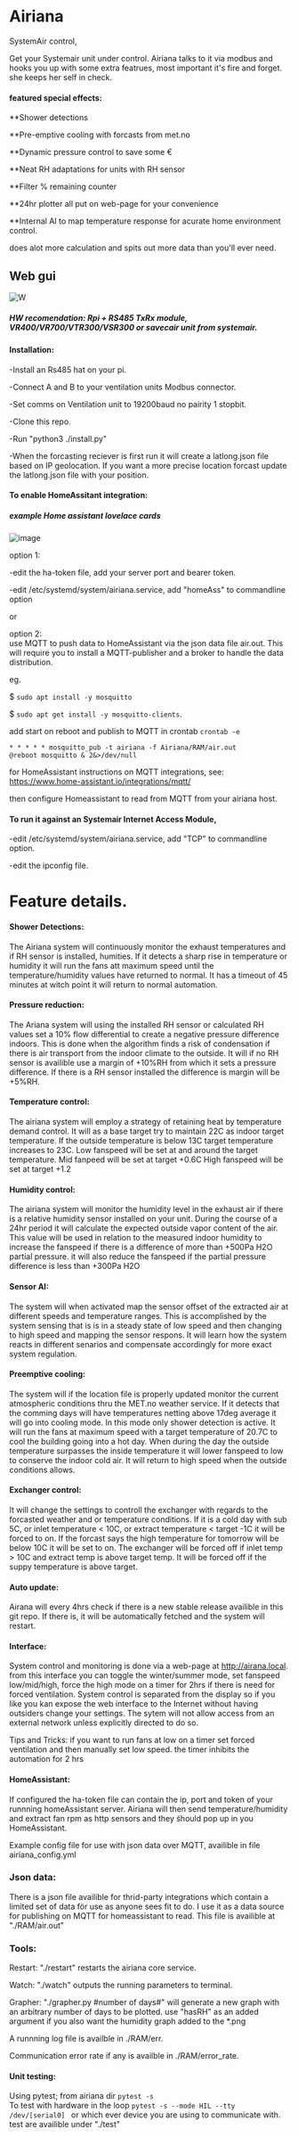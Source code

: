 # Airiana
SystemAir control,

Get your Systemair unit under control.
Airiana talks to it via modbus and hooks you up with some extra featrues, most important it's fire and forget. 
she keeps her self in check.

#### featured special effects:

  **Shower detections

  **Pre-emptive cooling with forcasts from met.no

  **Dynamic pressure control to save some €

  **Neat RH adaptations for units with RH sensor

  **Filter % remaining counter 

  **24hr plotter all put on web-page for your convenience

  **Internal AI to map temperature response for acurate home environment control.
  

  does alot more calculation and spits out more data than you'll ever need.
## Web gui ##
![W](https://user-images.githubusercontent.com/11050899/211631229-48ad9245-83ef-4103-ae8e-5d8847826c3a.png)
 
 
##### HW recomendation: Rpi + RS485 TxRx module, VR400/VR700/VTR300/VSR300 or savecair unit from systemair.



#### Installation:
   
  -Install an Rs485 hat on your pi.

  -Connect A and B to your ventilation units Modbus connector.

  -Set comms on Ventilation unit to 19200baud no pairity 1 stopbit. 

  -Clone this repo.

  -Run  "python3 ./install.py"

  -When the forcasting reciever is first run it will create a latlong.json file based on IP geolocation. If you want a more precise location forcast update the latlong.json file with your position.   


#### To enable HomeAssitant integration:
##### example Home assistant lovelace cards
![image](https://user-images.githubusercontent.com/11050899/211630988-3207c572-618c-438c-b76a-43330e013321.png)


option 1:

  -edit the ha-token file, add your server port and bearer token.

  -edit /etc/systemd/system/airiana.service, add "homeAss" to commandline option
  
  or

option 2:  
  use MQTT to push data to HomeAssistant via the json data file air.out.
  This will require you to install a MQTT-publisher and a broker to handle the data distribution.
  
  eg.
  
  $ `sudo apt install -y mosquitto`
  
  $ `sudo apt get install -y mosquitto-clients`.
  
  add start on reboot and publish to MQTT in crontab
  `crontab -e`
  ```
  * * * * * mosquitto_pub -t airiana -f Airiana/RAM/air.out  
  @reboot mosquitto & 2&>/dev/null
  ```
  
  for HomeAssistant instructions on MQTT integrations, see:
  https://www.home-assistant.io/integrations/mqtt/
  
  then configure Homeassistant to read from MQTT from your airiana host.

#### To run it against an Systemair Internet Access Module, 

  -edit /etc/systemd/system/airiana.service, add "TCP" to commandline option.

  -edit the ipconfig file.
  

# Feature details.

#### Shower Detections:

The Airiana system will continuously monitor the exhaust temperatures and if RH sensor is installed, humities. If it detects a sharp rise in temperature or humidity it will run the fans att maximum speed until the temperature/humidity values have returned to normal. It has a timeout of 45 minutes at witch point it will return to normal automation.


#### Pressure reduction:

The Ariana system will using the installed RH sensor or calculated RH values set a 10% flow differential to create a negative pressure difference indoors. This is done when the algorithm finds a risk of condensation if there is air transport from the indoor climate to the outside. It will if no RH sensor is availible use a margin of +10%RH from which it sets a pressure difference. If there is a RH sensor installed the difference is margin will be +5%RH.


#### Temperature control:

The airiana system will employ a strategy of retaining heat by temperature demand control. It will as a base target try to maintain 22C as indoor target temperature. If the outside temperature is below 13C target temperature increases to 23C.
Low fanspeed will be set at and around the target temperature.
Mid fanpeed will be set at target +0.6C
High fanspeed will be set at target +1.2


#### Humidity control: 

The airiana system will monitor the humidity level in the exhaust air if there is a relative humidity sensor installed on your unit. 
During the course of a 24hr period it will calculate the expected outside vapor content of the air. This value will be used in relation to the measured indoor humidity to increase the fanspeed if there is a difference of more than +500Pa H2O partial pressure. it will also reduce the fanspeed if the partial pressure difference is less than +300Pa H2O


#### Sensor AI:

The system will when activated map the sensor offset of the extracted air at different speeds and temperature ranges. This is accomplished by the system sensing that is is in a steady state of low speed and then changing to high speed and mapping the sensor respons. It will learn how the system reacts in different senarios and compensate accordingly for more exact system regulation.


#### Preemptive cooling:

The system will if the location file is properly updated monitor the current atmospheric conditions thru the MET.no weather service. If it detects that the comming days will have temperatures netting above 17deg average it will go into cooling mode. In this mode only shower detection is active. It will run the fans at maximum speed with a target temperature of 20.7C to cool the building going into a hot day. When during the day the outside temperature surpasses the inside temperature it will lower fanspeed to low to conserve the indoor cold air. It will return to high speed when the outside conditions allows.


#### Exchanger control:

It will change the settings to controll the exchanger with regards to the forcasted weather and or temperature conditions. If it is a cold day with sub 5C, or  inlet temperature < 10C, or extract temperature < target -1C it will be forced to on.
If the forcast says the high temperature for tomorrow will be below 10C it will be set to on.
The exchanger will be forced off if inlet temp > 10C and extract temp is above target temp.
It will be forced off if the suppy temperature is above target.

#### Auto update:

Airana will every 4hrs check if there is a new stable release availible in this git repo. If there is, it will be automatically fetched and the system will restart.

#### Interface:

System control and monitoring is done via a web-page at http://airana.local. from this interface you can toggle the winter/summer mode, set fanspeed low/mid/high, force the high mode on a timer for 2hrs if there is need for forced ventilation. System control is separated from the display so if you like you kan expose the web interface to the Internet without having outsiders change your settings. The sytem will not allow access from an external network unless explicitly directed to do so.

Tips and Tricks: if you want to run fans at low on a timer set forced ventilation and then manually set low speed. the timer inhibits the automation for 2 hrs

#### HomeAssistant:
If configured the ha-token file can contain the ip, port and token of your runnning homeAssistant server. Airiana will then send temperature/humidity and extract fan rpm as http sensors and they śhould pop up in you HomeAssistant.

Example config file for use with json data over MQTT, availible in file airiana_config.yml

### Json data:
There is a json file availible for thrid-party integrations which contain a limited set of data för use as anyone sees fit to do. I use it as a data source for publishing on MQTT for homeassistant to read.
This file is availible at "./RAM/air.out"



### Tools:
 
Restart: "./restart" restarts the airiana core service.

Watch: "./watch" outputs the running parameters to terminal.

Grapher: "./grapher.py #number of days#" will generate a new graph with an arbitrary number of days to be plotted.
use "hasRH" as an added argument if you also want the humidity graph added to the *.png

A runnning log file is availble in ./RAM/err.

Communication error rate if any is availble in ./RAM/error_rate.

#### Unit testing:
Using pytest; 
from airiana dir ```pytest -s```\
To test with hardware in the loop
```pytest -s --mode HIL --tty /dev/[serial0] ```  or which ever device you are using to communicate with.
test are availible under "./test"

